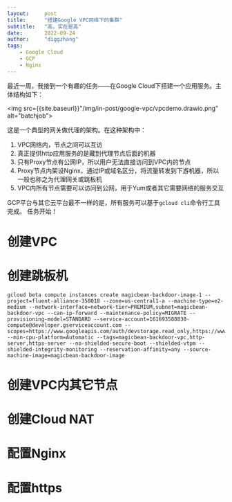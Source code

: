 ```yaml
---
layout:     post
title:      "搭建Google VPC网络下的集群"
subtitle:   "高，实在是高"
date:       2022-09-24
author:     "diggzhang"
tags:
    - Google Cloud
    - GCP
    - Nginx
---
```


最近一周，我接到一个有趣的任务——在Google Cloud下搭建一个应用服务。主体结构如下：

<img src={{site.baseurl}}"/img/in-post/google-vpc/vpcdemo.drawio.png" alt="batchjob">

这是一个典型的网关做代理的架构。在这种架构中：

1. VPC网络内，节点之间可以互访
2. 真正提供http应用服务的是藏到代理节点后面的机器
3. 只有Proxy节点有公网IP，所以用户无法直接访问到VPC内的节点
4. Proxy节点内架设Nginx，通过IP或域名区分，将流量转发到下游机器，所以一般也称之为代理网关或跳板机
5. VPC内所有节点需要可以访问到公网，用于Yum或者其它需要网络的服务交互

GCP平台与其它云平台最不一样的是，所有服务可以基于`gcloud cli`命令行工具完成。
任务开始！

# 创建VPC

# 创建跳板机

```
gcloud beta compute instances create magicbean-backdoor-image-1 --project=fluent-alliance-358018 --zone=us-central1-a --machine-type=e2-medium --network-interface=network-tier=PREMIUM,subnet=magicbean-backdoor-vpc --can-ip-forward --maintenance-policy=MIGRATE --provisioning-model=STANDARD --service-account=161693588830-compute@developer.gserviceaccount.com --scopes=https://www.googleapis.com/auth/devstorage.read_only,https://www.googleapis.com/auth/logging.write,https://www.googleapis.com/auth/monitoring.write,https://www.googleapis.com/auth/servicecontrol,https://www.googleapis.com/auth/service.management.readonly,https://www.googleapis.com/auth/trace.append --min-cpu-platform=Automatic --tags=magicbean-backdoor-vpc,http-server,https-server --no-shielded-secure-boot --shielded-vtpm --shielded-integrity-monitoring --reservation-affinity=any --source-machine-image=magicbean-backdoor-image
```

# 创建VPC内其它节点

# 创建Cloud NAT

# 配置Nginx

# 配置https

